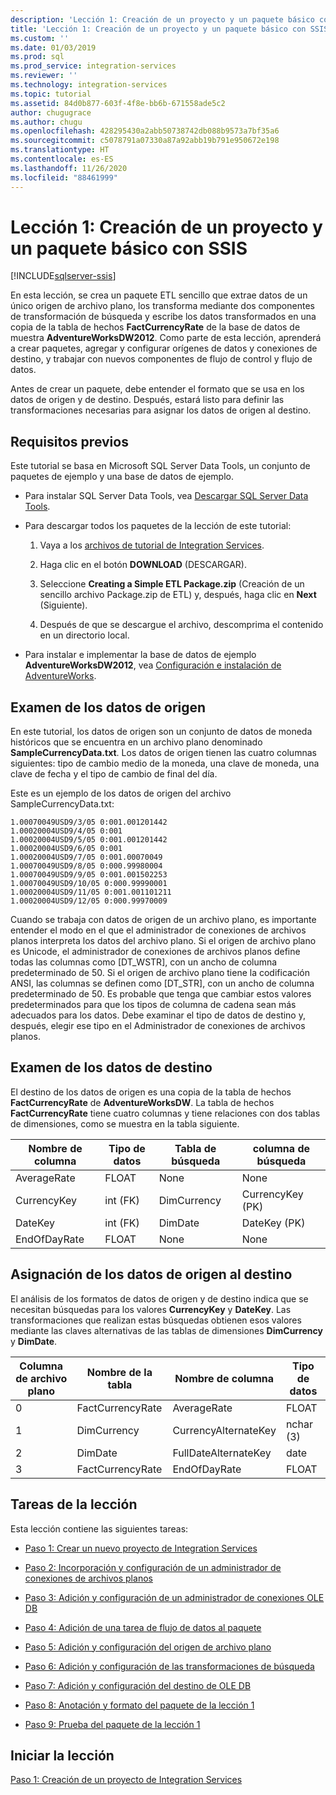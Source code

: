 ```yaml
---
description: 'Lección 1: Creación de un proyecto y un paquete básico con SSIS'
title: 'Lección 1: Creación de un proyecto y un paquete básico con SSIS | Microsoft Docs'
ms.custom: ''
ms.date: 01/03/2019
ms.prod: sql
ms.prod_service: integration-services
ms.reviewer: ''
ms.technology: integration-services
ms.topic: tutorial
ms.assetid: 84d0b877-603f-4f8e-bb6b-671558ade5c2
author: chugugrace
ms.author: chugu
ms.openlocfilehash: 428295430a2abb50738742db088b9573a7bf35a6
ms.sourcegitcommit: c5078791a07330a87a92abb19b791e950672e198
ms.translationtype: HT
ms.contentlocale: es-ES
ms.lasthandoff: 11/26/2020
ms.locfileid: "88461999"
---
```

# <a name="lesson-1-create-a-project-and-basic-package-with-ssis"></a>Lección 1: Creación de un proyecto y un paquete básico con SSIS

[!INCLUDE[sqlserver-ssis](../includes/applies-to-version/sqlserver-ssis.md)]



En esta lección, se crea un paquete ETL sencillo que extrae datos de un único origen de archivo plano, los transforma mediante dos componentes de transformación de búsqueda y escribe los datos transformados en una copia de la tabla de hechos **FactCurrencyRate** de la base de datos de muestra **AdventureWorksDW2012**. Como parte de esta lección, aprenderá a crear paquetes, agregar y configurar orígenes de datos y conexiones de destino, y trabajar con nuevos componentes de flujo de control y flujo de datos.  
  
Antes de crear un paquete, debe entender el formato que se usa en los datos de origen y de destino. Después, estará listo para definir las transformaciones necesarias para asignar los datos de origen al destino.  

## <a name="prerequisites"></a>Requisitos previos

Este tutorial se basa en Microsoft SQL Server Data Tools, un conjunto de paquetes de ejemplo y una base de datos de ejemplo.

* Para instalar SQL Server Data Tools, vea [Descargar SQL Server Data Tools](../ssdt/download-sql-server-data-tools-ssdt.md).  
  
* Para descargar todos los paquetes de la lección de este tutorial:

    1.  Vaya a los [archivos de tutorial de Integration Services](https://www.microsoft.com/download/details.aspx?id=56827).

    2.  Haga clic en el botón **DOWNLOAD** (DESCARGAR).

    3.  Seleccione **Creating a Simple ETL Package.zip** (Creación de un sencillo archivo Package.zip de ETL) y, después, haga clic en **Next** (Siguiente).

    4.  Después de que se descargue el archivo, descomprima el contenido en un directorio local.  

* Para instalar e implementar la base de datos de ejemplo **AdventureWorksDW2012**, vea [Configuración e instalación de AdventureWorks](../samples/adventureworks-install-configure.md).
  
## <a name="look-at-the-source-data"></a>Examen de los datos de origen
En este tutorial, los datos de origen son un conjunto de datos de moneda históricos que se encuentra en un archivo plano denominado **SampleCurrencyData.txt**. Los datos de origen tienen las cuatro columnas siguientes: tipo de cambio medio de la moneda, una clave de moneda, una clave de fecha y el tipo de cambio de final del día.  
  
Este es un ejemplo de los datos de origen del archivo SampleCurrencyData.txt:  
  
```
1.00070049USD9/3/05 0:001.001201442  
1.00020004USD9/4/05 0:001  
1.00020004USD9/5/05 0:001.001201442  
1.00020004USD9/6/05 0:001  
1.00020004USD9/7/05 0:001.00070049  
1.00070049USD9/8/05 0:000.99980004  
1.00070049USD9/9/05 0:001.001502253  
1.00070049USD9/10/05 0:000.99990001  
1.00020004USD9/11/05 0:001.001101211  
1.00020004USD9/12/05 0:000.99970009
```
  
Cuando se trabaja con datos de origen de un archivo plano, es importante entender el modo en el que el administrador de conexiones de archivos planos interpreta los datos del archivo plano. Si el origen de archivo plano es Unicode, el administrador de conexiones de archivos planos define todas las columnas como [DT_WSTR], con un ancho de columna predeterminado de 50. Si el origen de archivo plano tiene la codificación ANSI, las columnas se definen como [DT_STR], con un ancho de columna predeterminado de 50. Es probable que tenga que cambiar estos valores predeterminados para que los tipos de columna de cadena sean más adecuados para los datos. Debe examinar el tipo de datos de destino y, después, elegir ese tipo en el Administrador de conexiones de archivos planos.  
  
## <a name="look-at-the-destination-data"></a>Examen de los datos de destino
El destino de los datos de origen es una copia de la tabla de hechos **FactCurrencyRate** de **AdventureWorksDW**. La tabla de hechos **FactCurrencyRate** tiene cuatro columnas y tiene relaciones con dos tablas de dimensiones, como se muestra en la tabla siguiente.  
  
|Nombre de columna|Tipo de datos|Tabla de búsqueda|columna de búsqueda|  
|---------------|-------------|----------------|-----------------|  
|AverageRate|FLOAT|None|None|  
|CurrencyKey|int (FK)|DimCurrency|CurrencyKey (PK)|  
|DateKey|int (FK)|DimDate|DateKey (PK)|  
|EndOfDayRate|FLOAT|None|None|  
  
## <a name="map-the-source-data-to-the-destination"></a>Asignación de los datos de origen al destino  
El análisis de los formatos de datos de origen y de destino indica que se necesitan búsquedas para los valores **CurrencyKey** y **DateKey**. Las transformaciones que realizan estas búsquedas obtienen esos valores mediante las claves alternativas de las tablas de dimensiones **DimCurrency** y **DimDate**.  
  
|Columna de archivo plano|Nombre de la tabla|Nombre de columna|Tipo de datos|  
|--------------------|--------------|---------------|-------------|  
|0|FactCurrencyRate|AverageRate|FLOAT|  
|1|DimCurrency|CurrencyAlternateKey|nchar (3)|  
|2|DimDate|FullDateAlternateKey|date|  
|3|FactCurrencyRate|EndOfDayRate|FLOAT|  
  
## <a name="lesson-tasks"></a>Tareas de la lección  
Esta lección contiene las siguientes tareas:  
  
-   [Paso 1: Crear un nuevo proyecto de Integration Services](../integration-services/lesson-1-1-creating-a-new-integration-services-project.md)  
  
-   [Paso 2: Incorporación y configuración de un administrador de conexiones de archivos planos](../integration-services/lesson-1-2-adding-and-configuring-a-flat-file-connection-manager.md)  
  
-   [Paso 3: Adición y configuración de un administrador de conexiones OLE DB](../integration-services/lesson-1-3-adding-and-configuring-an-ole-db-connection-manager.md)  
  
-   [Paso 4: Adición de una tarea de flujo de datos al paquete](../integration-services/lesson-1-4-adding-a-data-flow-task-to-the-package.md)  
  
-   [Paso 5: Adición y configuración del origen de archivo plano](../integration-services/lesson-1-5-adding-and-configuring-the-flat-file-source.md)  
  
-   [Paso 6: Adición y configuración de las transformaciones de búsqueda](../integration-services/lesson-1-6-adding-and-configuring-the-lookup-transformations.md)  
  
-   [Paso 7: Adición y configuración del destino de OLE DB](../integration-services/lesson-1-7-adding-and-configuring-the-ole-db-destination.md)  
  
-   [Paso 8: Anotación y formato del paquete de la lección 1](../integration-services/lesson-1-8-making-the-lesson-1-package-easier-to-understand.md)  
  
-   [Paso 9: Prueba del paquete de la lección 1](../integration-services/lesson-1-9-testing-the-lesson-1-tutorial-package.md)  
  
## <a name="start-the-lesson"></a>Iniciar la lección  
[Paso 1: Creación de un proyecto de Integration Services](../integration-services/lesson-1-1-creating-a-new-integration-services-project.md)  
  
